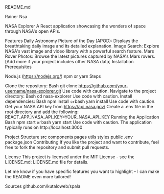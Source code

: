 README.md

Rainer Nsa

NASA Explorer
A React application showcasing the wonders of space through NASA's open APIs.

Features
Daily Astronomy Picture of the Day (APOD): Displays the breathtaking daily image and its detailed explanation.
Image Search: Explore NASA's vast image and video library with a powerful search feature.
Mars Rover Photos: Browse the latest pictures captured by NASA's Mars rovers.
[Add more if your project includes other NASA data]
Installation
Prerequisites

Node.js (https://nodejs.org/)
npm or yarn
Steps

Clone the repository:
Bash
git clone https://github.com/your-username/nasa-explorer.git
Use code with caution.
Navigate to the project directory:
Bash
cd nasa-explorer
Use code with caution.
Install dependencies:
Bash
npm install 
` or `bash
yarn install
Use code with caution.
Get your NASA API key from https://api.nasa.gov/
Create a .env file in the root directory and add the following:
REACT_APP_NASA_API_KEY=YOUR_NASA_API_KEY 
Running the Application
Bash
npm start
` or `bash
yarn start
Use code with caution.
The application typically runs on http://localhost:3000

Project Structure
src
components
pages
utils
styles
public
.env
package.json
Contributing
If you like the project and want to contribute, feel free to fork the repository and submit pull requests.

License
This project is licensed under the MIT License - see the LICENSE.md: LICENSE.md file for details.

Let me know if you have specific features you want to highlight – I can make the README even more tailored!

Sources
github.com/kutaloweb/spala